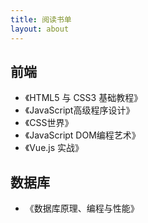 ```yaml
---
title: 阅读书单
layout: about
---
```


## 前端

- 《HTML5 与 CSS3 基础教程》
- 《JavaScript高级程序设计》
- 《CSS世界》
- 《JavaScript DOM编程艺术》
- 《Vue.js 实战》

## 数据库

- 《数据库原理、编程与性能》